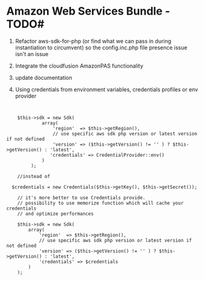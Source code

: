 # Amazon Web Services Bundle - TODO#

1. Refactor aws-sdk-for-php (or find what we can pass in during instantiation to circumvent) so the config.inc.php file presence issue isn't an issue

2. Integrate the cloudfusion AmazonPAS functionality

3. update documentation

4. Using credentials from environment variables, credentials profiles or env provider

```

 
    $this->sdk = new Sdk(
             array(
                 'region'  => $this->getRegion(),
                 // use specific aws sdk php version or latest version if not defined
                 'version' => ($this->getVersion() != '' ) ? $this->getVersion() : 'latest',
                'credentials' => CredentialProvider::env()
             )
         );

    //instead of 

  $credentials = new Credentials($this->getKey(), $this->getSecret());

    // it's more better to use Credentials provide.
    // possibility to use memorize function which will cache your credentials
    // and optimize performances

    $this->sdk = new Sdk(
        array(
            'region'  => $this->getRegion(),
            // use specific aws sdk php version or latest version if not defined
            'version' => ($this->getVersion() != '' ) ? $this->getVersion() : 'latest',
            'credentials' => $credentials
        )
    );

```

